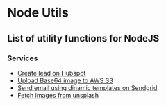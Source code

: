 # Node Utils
## List of utility functions for NodeJS

### Services
* [Create lead on Hubspot](./utils/hubspot.js)
* [Upload Base64 image to AWS S3](./utils/aws-s3.js)
* [Send email using dinamic templates on Sendgrid](./utils/sendgrid.js)
* [Fetch images from unsplash](./utils/unsplash.js)

